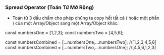 ### Spread Operator (Toán Tử Mở Rộng)
 - Toán tử 3 dấu chấm cho phép chúng ta copy hết tất cả ( hoặc một phần )
  của một Array/Object sang một Array/Object khác.

  const numbersOne = [1,2,3];
  const numbersTwo = [4,5,6];

  const numbersCombined = [...numbersOne,...numbersTwo]; //[1,2,3,4,5,6]
  const numbersCombined = [...numbersTwo,...numbersOne]; //[4,5,6,1,2,3]